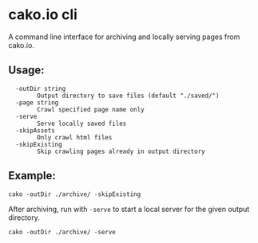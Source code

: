 # cako.io cli
A command line interface for archiving and locally serving pages from cako.io.

## Usage:
```
  -outDir string
        Output directory to save files (default "./saved/")
  -page string
        Crawl specified page name only
  -serve
        Serve locally saved files
  -skipAssets
        Only crawl html files
  -skipExisting
        Skip crawling pages already in output directory
```

## Example:

```
cako -outDir ./archive/ -skipExisting
```

After archiving, run with `-serve` to start a local server for the given output directory.

```
cako -outDir ./archive/ -serve
```
